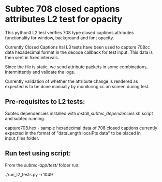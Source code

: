 # Subtec 708 closed captions attributes L2 test for opacity

This python3 L2 test verifies 708 type closed captions attributes 
functionality for window, background and font opacity.

Currently Closed Captions hal L3 tests have been used to capture 708cc
data hexadecimal format in the decode callback for test input. This data
is then sent in fixed intervals.

Since the file is static, we send attribute packets in some combinations,
intermittently and validate the logs. 

Currently validation of whether the attribute change is rendered as expected 
is to be done manually by monitoring cc on screen during test.

## Pre-requisites to L2 tests:

Subtec dependencies installed with *install_subtec_dependencies.sh* script
and subtec running.

capture708.hex - sample hexadecimal data of 708 closed captions currently
expected in the format of "dataLength localPts data" to be placed 
in input_files folder.

## Run test using script:

From the *subtec-app/test/* folder run:

./run_l2_tests.py -i 1049